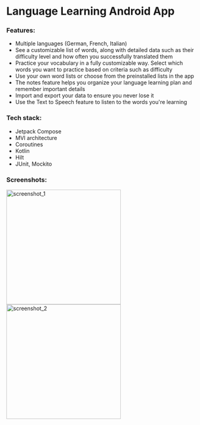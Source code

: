 # Language Learning Android App

### Features:
- Multiple languages (German, French, Italian)
- See a customizable list of words, along with detailed data such as their difficulty level and how often you successfully translated them
- Practice your vocabulary in a fully customizable way. Select which words you want to practice based on criteria such as difficulty
- Use your own word lists or choose from the preinstalled lists in the app
- The notes feature helps you organize your language learning plan and remember important details
- Import and export your data to ensure you never lose it
- Use the Text to Speech feature to listen to the words you're learning

### Tech stack:
- Jetpack Compose
- MVI architecture
- Coroutines
- Kotlin
- Hilt
- JUnit, Mockito

### Screenshots:
<img src="https://github.com/user-attachments/assets/6f0207cc-379e-44d8-b9d7-60bf9d03c0df" alt="screenshot_1" width="300"/>
<img src="https://github.com/user-attachments/assets/c4772bae-3adb-4d91-95fd-dc807f1a47cd" alt="screenshot_2" width="300"/>
